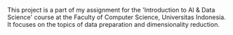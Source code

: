 This project is a part of my assignment for the 'Introduction to AI & Data Science' course at the Faculty of Computer Science, Universitas Indonesia. It focuses on the topics of data preparation and dimensionality reduction.
